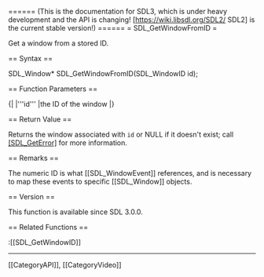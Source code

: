 ====== (This is the documentation for SDL3, which is under heavy development and the API is changing! [https://wiki.libsdl.org/SDL2/ SDL2] is the current stable version!) ======
= SDL_GetWindowFromID =

Get a window from a stored ID.

== Syntax ==

<syntaxhighlight lang='c'>
SDL_Window* SDL_GetWindowFromID(SDL_WindowID id);
</syntaxhighlight>

== Function Parameters ==

{|
|'''id'''
|the ID of the window
|}

== Return Value ==

Returns the window associated with <code>id</code> or NULL if it doesn't
exist; call [[SDL_GetError]]() for more information.

== Remarks ==

The numeric ID is what [[SDL_WindowEvent]] references, and is necessary to
map these events to specific [[SDL_Window]] objects.

== Version ==

This function is available since SDL 3.0.0.

== Related Functions ==

:[[SDL_GetWindowID]]

----
[[CategoryAPI]], [[CategoryVideo]]


